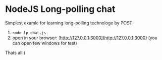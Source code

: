 # NodeJS Long-polling chat

Simplest examle for learning long-polling technologe by POST

1. `node lp_chat.js`
2. open in your browser: [http://127.0.0.1:3000](http://127.0.0.1:3000) (you can open few windows for test)

Thats all:)
